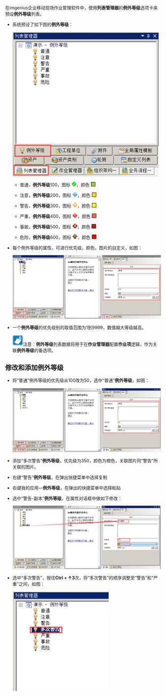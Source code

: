 
在imgenius企业移动现场作业管理软件中，使用**列表管理器**的**例外等级**选项卡来预设**例外等级**列表。

* 系统预设了如下图的**例外等级**：

  ![1](/static/docimg/例外等级1.png)  

  * 普通，**例外等级**100，图标 ![1](/static/docimg/例外等级图标1.png)，颜色 ![1](/static/docimg/例外等级颜色1.png)

  * 注意，**例外等级**200，图标 ![1](/static/docimg/例外等级图标2.png)，颜色 ![1](/static/docimg/例外等级颜色2.png)

  * 警告，**例外等级**300，图标 ![1](/static/docimg/例外等级图标3.png)，颜色 ![1](/static/docimg/例外等级颜色3.png)

  * 严重，**例外等级**400，图标 ![1](/static/docimg/例外等级图标4.png)，颜色 ![1](/static/docimg/例外等级颜色4.png)

  * 事故，**例外等级**500，图标 ![1](/static/docimg/例外等级图标5.png)，颜色 ![1](/static/docimg/例外等级颜色5.png)

  * 危险，**例外等级**600，图标 ![1](/static/docimg/例外等级图标6.png)，颜色 ![1](/static/docimg/例外等级颜色6.png)

* 每个例外等级的属性，可进行优先级，颜色，图片的自定义，如图：

  ![1](/static/docimg/例外等级3.png)

* 一个**例外等级**的优先级别的取值范围为1到9999，数值越大等级越高。

  ![1](/static/docimg/例外等级2.png)注意：**例外等级**列表数据将用于在**作业管理器**配置**作业项**逻辑，作为关联**例外等级**的备选项。

## 修改和添加例外等级

* 将“普通”例外等级的优先级从100改为50，选中“普通”**例外等级**，如图：

  ![1](/static/docimg/例外等级4.png)

* 添加“多次警告”**例外等级**，优先级为350，颜色为橙色，关联图片同“警告”所关联的图片。
* 右键“警告”**例外等级**，在弹出快捷菜单中选择复制
* 右键我的应用—**例外等级**，在弹出的快捷菜单中选择粘贴
* 选中“警告-副本”**例外等级**，在属性对话框中做如下修改：

  ![1](/static/docimg/例外等级5.png)

* 选中“多次警告”，按住**Ctrl + ↑3**次，将“多次警告”的顺序调整至“警告”和“严重”之间，如图：

  ![1](/static/docimg/例外等级6.png)
